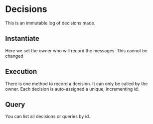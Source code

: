 # Decisions

This is an immutable log of decisions made.

## Instantiate

Here we set the owner who will record the messages. This cannot be changed

## Execution

There is one method to record a decision. It can only be called by the owner.
Each decision is auto-assigned a unique, incrementing id.

## Query

You can list all decisions or queries by id.
